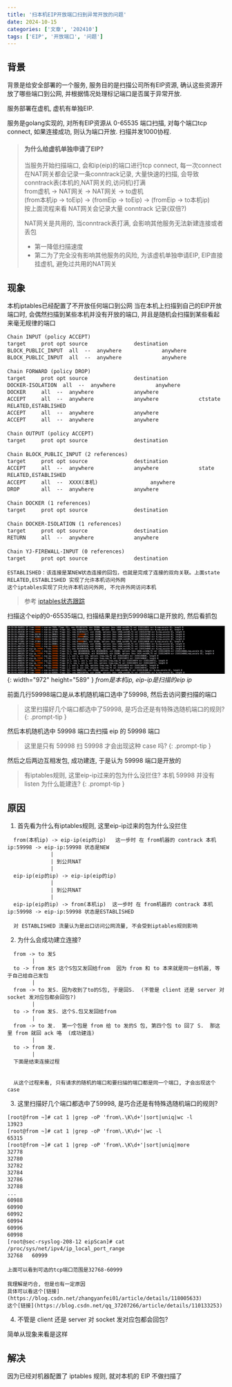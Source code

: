 ```yaml
---
title: '扫本机EIP开放端口扫到异常开放的问题'
date: 2024-10-15
categories: ['文章', '202410']
tags: ['EIP', '开放端口', '问题']
---
```


## 背景

背景是给安全部署的一个服务, 服务目的是扫描公司所有EIP资源, 确认这些资源开放了哪些端口到公网, 并根据情况处理标记端口是否属于异常开放.

服务部署在虚机, 虚机有单独EIP.

服务是golang实现的, 对所有EIP资源从 0-65535 端口扫描, 对每个端口tcp connect, 如果连接成功, 则认为端口开放. 扫描并发1000协程. 

> #### 为什么给虚机单独申请了EIP?
> 当服务开始扫描端口, 会和ip(eip)的端口进行tcp connect, 每一次connect在NAT网关都会记录一条conntrack记录, 大量快速的扫描, 会导致conntrack表(本机的,NAT网关的,访问机)打满<br>
> from虚机 -> NAT网关 -> NAT网关 -> to虚机 <br>
> (from本机ip -> toEip)  -> (fromEip -> toEip) -> (fromEip -> to本机ip) <br>
> 按上面流程来看 NAT网关会记录大量 conntrack 记录(双倍?)<br>
> 
> NAT网关是共用的, 当conntrack表打满, 会影响其他服务无法新建连接或者丢包<br>
> - 第一降低扫描速度
> - 第二为了完全没有影响其他服务的风险, 为该虚机单独申请EIP, EIP直接挂虚机, 避免过共用的NAT网关

## 现象
本机iptables已经配置了不开放任何端口到公网
当在本机上扫描到自己的EIP开放端口时, 会偶然扫描到某些本机并没有开放的端口, 并且是随机会扫描到某些看起来毫无规律的端口

```
Chain INPUT (policy ACCEPT)
target     prot opt source               destination         
BLOCK_PUBLIC_INPUT  all  --  anywhere             anywhere            
BLOCK_PUBLIC_INPUT  all  --  anywhere             anywhere            

Chain FORWARD (policy DROP)
target     prot opt source               destination         
DOCKER-ISOLATION  all  --  anywhere             anywhere            
DOCKER     all  --  anywhere             anywhere            
ACCEPT     all  --  anywhere             anywhere             ctstate RELATED,ESTABLISHED
ACCEPT     all  --  anywhere             anywhere            
ACCEPT     all  --  anywhere             anywhere            

Chain OUTPUT (policy ACCEPT)
target     prot opt source               destination         

Chain BLOCK_PUBLIC_INPUT (2 references)
target     prot opt source               destination         
ACCEPT     all  --  anywhere             anywhere             state RELATED,ESTABLISHED
ACCEPT     all  --  XXXX(本机)                 anywhere            
DROP       all  --  anywhere             anywhere            

Chain DOCKER (1 references)
target     prot opt source               destination         

Chain DOCKER-ISOLATION (1 references)
target     prot opt source               destination         
RETURN     all  --  anywhere             anywhere            

Chain YJ-FIREWALL-INPUT (0 references)
target     prot opt source               destination   

ESTABLISHED：该连接是某NEW状态连接的回包，也就是完成了连接的双向关联。上面state RELATED,ESTABLISHED 实现了允许本机访问外网
这个iptables实现了只允许本机访问外网, 不允许外网访问本机
```
> <kbd>参考</kbd> [iptables状态跟踪](https://blog.csdn.net/dhRainer/article/details/84846417)


扫描这个eip的0-65535端口, 扫描结果是扫到59998端口是开放的, 然后看抓包

![抓包](/commons/202410/1.png){: width="972" height="589" }
_from是本机ip, eip-ip是扫描的eip ip_

前面几行59998端口是从本机随机端口选中了59998, 然后去访问要扫描的端口

> 这里扫描好几个端口都选中了59998, 是巧合还是有特殊选随机端口的规则?
{: .prompt-tip }

然后本机随机选中 59998 端口去扫描 eip 的 59998 端口

> 这里是只有 59998 扫 59998 才会出现这种 case 吗?
{: .prompt-tip }

然后之后两边互相发包, 成功建连, 于是认为 59998 端口是开放的

> 有iptables规则, 这里eip-ip过来的包为什么没拦住?  本机 59998 并没有 listen 为什么能建连?
{: .prompt-tip }

## 原因

1. 首先看为什么有iptables规则, 这里eip-ip过来的包为什么没拦住

```
  from(本机ip) -> eip-ip(eip的ip)   这一步时 在 from机器的 contrack 本机ip:59998 -> eip-ip:59998 状态是NEW
              |
              | 到公共NAT  
              |
  eip-ip(eip的ip) -> eip-ip(eip的ip)
              |
              | 到公共NAT
              |
  eip-ip(eip的ip) -> from(本机ip)  这一步时 在 from机器的 contrack 本机ip:59998 -> eip-ip:59998 状态是ESTABLISHED
  
  对 ESTABLISHED 流量认为是出口访问公网流量, 不会受到iptables规则影响
```

2. 为什么会成功建立连接?

```
  from -> to 发S
        |
  to -> from 发S 这个S包又发回给from  因为 from 和 to 本来就是同一台机器, 等于自己给自己发包
        |
  from -> to 发S. 因为收到了to的S包, 于是回S.  (不管是 client 还是 server 对 socket 发对应包都会回包?)
        |
  to -> from 发S. 这个S.包又发回给from
        |
  from -> to 发.  第一个包是 from 给 to 发的S 包, 第四个包 to 回了 S.  那这里 from 就回 ack 咯  (成功建连)
        |
  to -> from 发.
        |
  下面是结束连接过程
  
  
  从这个过程来看, 只有请求的随机的端口和要扫描的端口都是同一个端口, 才会出现这个case

```

3. 这里扫描好几个端口都选中了59998, 是巧合还是有特殊选随机端口的规则?

```
[root@from ~]# cat 1 |grep -oP 'from\.\K\d+'|sort|uniq|wc -l
13923
[root@from ~]# cat 1 |grep -oP 'from\.\K\d+'|wc -l
65315
[root@from ~]# cat 1 |grep -oP 'from\.\K\d+'|sort|uniq|more
32778
32780
32782
32784
32786
32788
...
60988
60990
60992
60994
60996
60998
[root@sec-rsyslog-208-12 eipScan]# cat /proc/sys/net/ipv4/ip_local_port_range
32768   60999

上面可以看到可选的tcp端口范围是32768-60999

我理解是巧合, 但是也有一定原因
具体可以看这个[链接](https://blog.csdn.net/zhangyanfei01/article/details/118005633)
这个[链接](https://blog.csdn.net/qq_37207266/article/details/110133253)
```

4. 不管是 client 还是 server 对 socket 发对应包都会回包?

简单从现象来看是这样

## 解决

因为已经对机器配置了 iptables 规则, 就对本机的 EIP 不做扫描了
